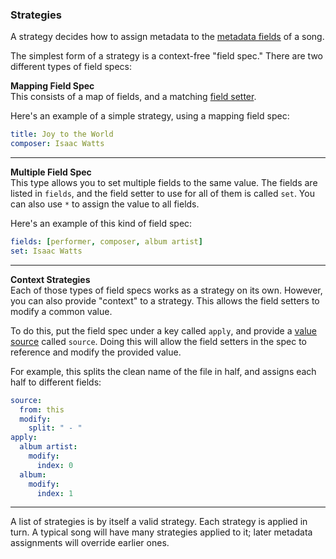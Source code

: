 ### Strategies
A strategy decides how to assign metadata to the [metadata fields](fields.md) of a song.

The simplest form of a strategy is a context-free "field spec." There are two different types of field specs:

**Mapping Field Spec**  
This consists of a map of fields, and a matching [field setter](field-setters.md).

Here's an example of a simple strategy, using a mapping field spec:
```yaml
title: Joy to the World
composer: Isaac Watts
```

---

**Multiple Field Spec**  
This type allows you to set multiple fields to the same value. The fields are listed in `fields`, and the field setter to use for all of them is called `set`. You can also use `*` to assign the value to all fields.

Here's an example of this kind of field spec:
```yaml
fields: [performer, composer, album artist]
set: Isaac Watts
```

---

**Context Strategies**  
Each of those types of field specs works as a strategy on its own. However, you can also provide "context" to a strategy. This allows the field setters to modify a common value.

To do this, put the field spec under a key called `apply`, and provide a [value source](value-sources.md) called `source`. Doing this will allow the field setters in the spec to reference and modify the provided value.

For example, this splits the clean name of the file in half, and assigns each half to different fields:
```yaml
source:
  from: this
  modify:
    split: " - "
apply:
  album artist:
    modify:
      index: 0
  album:
    modify:
      index: 1
```

---

A list of strategies is by itself a valid strategy. Each strategy is applied in turn. A typical song will have many strategies applied to it; later metadata assignments will override earlier ones.
